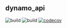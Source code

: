 ## dynamo_api

![build](https://github.com/jlustin/dynamo_api/actions/workflows/build.yml/badge.svg)
![build](https://github.com/jlustin/dynamo_api/actions/workflows/release.yml/badge.svg)
[![codecov](https://codecov.io/gh/jlustin/dynamo_api/branch/main/graph/badge.svg)](https://codecov.io/gh/jlustin/dynamo_api)
